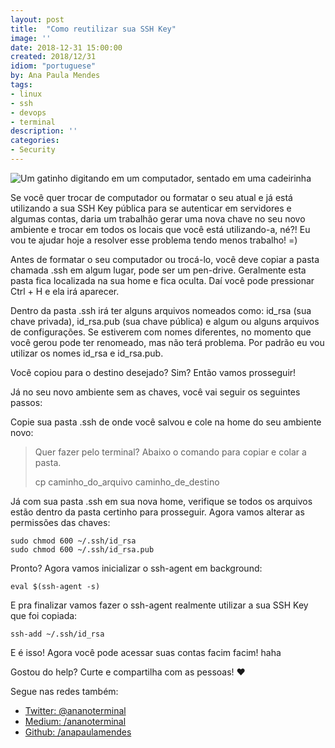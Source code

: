 ```yaml
---
layout: post
title:  "Como reutilizar sua SSH Key"
image: ''
date: 2018-12-31 15:00:00
created: 2018/12/31
idiom: "portuguese"
by: Ana Paula Mendes
tags:
- linux
- ssh
- devops
- terminal
description: ''
categories:
- Security
---
```


![Um gatinho digitando em um computador, sentado em uma cadeirinha](https://media.giphy.com/media/13HBDT4QSTpveU/giphy.gif)

Se você quer trocar de computador ou formatar o seu atual e já está utilizando a sua SSH Key pública para se autenticar em servidores e algumas contas, daria um trabalhão gerar uma nova chave no seu novo ambiente e trocar em todos os locais que você está utilizando-a, né?! Eu vou te ajudar hoje a resolver esse problema tendo menos trabalho! =)

Antes de formatar o seu computador ou trocá-lo, você deve copiar a pasta chamada .ssh em algum lugar, pode ser um pen-drive. Geralmente esta pasta fica localizada na sua home e fica oculta. Daí você pode pressionar Ctrl + H e ela irá aparecer.

Dentro da pasta .ssh irá ter alguns arquivos nomeados como: id_rsa (sua chave privada), id_rsa.pub (sua chave pública) e algum ou alguns arquivos de configurações. Se estiverem com nomes diferentes, no momento que você gerou pode ter renomeado, mas não terá problema. Por padrão eu vou utilizar os nomes id_rsa e id_rsa.pub.

Você copiou para o destino desejado? Sim? Então vamos prosseguir!

Já no seu novo ambiente sem as chaves, você vai seguir os seguintes passos:

Copie sua pasta .ssh de onde você salvou e cole na home do seu ambiente novo:

> Quer fazer pelo terminal? Abaixo o comando para copiar e colar a
> pasta.
>
> cp caminho_do_arquivo caminho_de_destino

Já com sua pasta .ssh em sua nova home, verifique se todos os arquivos estão dentro da pasta certinho para prosseguir. Agora vamos alterar as permissões das chaves:
```
sudo chmod 600 ~/.ssh/id_rsa
sudo chmod 600 ~/.ssh/id_rsa.pub
```
Pronto? Agora vamos inicializar o ssh-agent em background:
```
eval $(ssh-agent -s)
```
E pra finalizar vamos fazer o ssh-agent realmente utilizar a sua SSH Key que foi copiada:
```
ssh-add ~/.ssh/id_rsa
```

E é isso! Agora você pode acessar suas contas facim facim! haha

Gostou do help? Curte e compartilha com as pessoas! ❤

Segue nas redes também:

-   [Twitter: @ananoterminal](https://twitter.com/ananoterminal)
-   [Medium: /ananoterminal](https://medium.com/ananoterminal)
-   [Github: /anapaulamendes](https://github.com/anapaulamendes)
